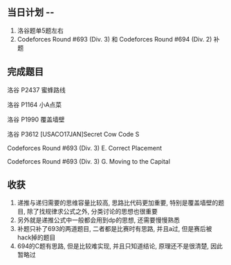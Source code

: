 
## 当日计划 -- 
1. 洛谷题单5题左右
2. Codeforces Round #693 (Div. 3) 和 Codeforces Round #694 (Div. 2) 补题

## 完成题目
洛谷 P2437 蜜蜂路线

洛谷 P1164 小A点菜

洛谷 P1990 覆盖墙壁

洛谷 P3612 [USACO17JAN]Secret Cow Code S

Codeforces Round #693 (Div. 3) E. Correct Placement

Codeforces Round #693 (Div. 3) G. Moving to the Capital

## 收获
1. 递推与递归需要的思维容量比较高, 思路比代码更加重要, 特别是覆盖墙壁的题目, 除了找规律求公式之外, 分类讨论的思想也很重要
2. 另外就是递推公式中一般都会用到dp的思想, 还需要慢慢熟悉
3. 补题只补了693的两道题目, 二者都是比赛时有思路, 并且a过, 但是赛后被hack掉的题目
3. 694的C题有思路, 但是比较难实现, 并且只知道结论, 原理还不是很清楚, 因此暂略过
